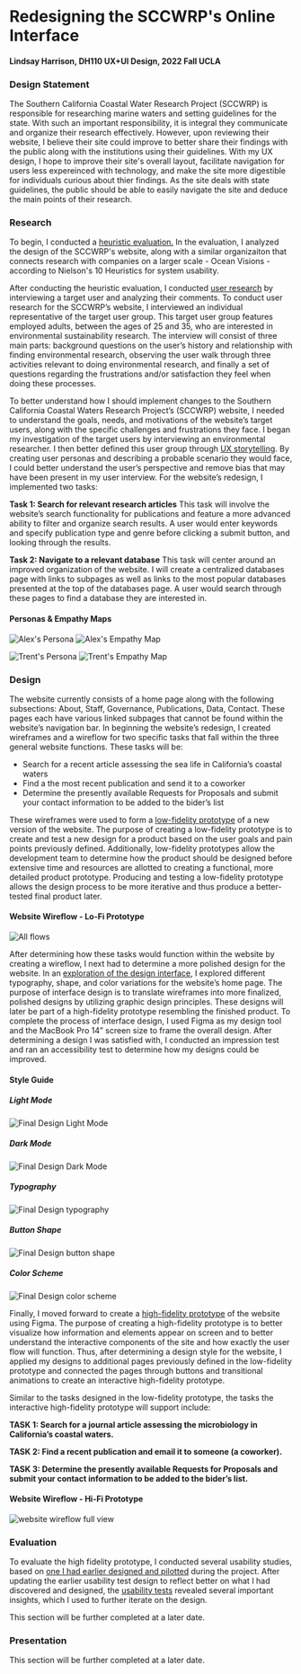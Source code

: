 # Redesigning the SCCWRP's Online Interface

#### Lindsay Harrison, DH110 UX+UI Design, 2022 Fall UCLA

### Design Statement

The Southern California Coastal Water Research Project (SCCWRP) is responsible for researching marine waters and setting guidelines for the state. With such an important responsibility, it is integral they communicate and organize their research effectively. However, upon reviewing their website, I believe their site could improve to better share their findings with the public along with the institutions using their guidelines. With my UX design, I hope to improve their site's overall layout, facilitate navigation for users less expereinced with technology, and make the site more digestible for individuals curious about thier findings. As the site deals with state guidelines, the public should be able to easily navigate the site and deduce the main points of their research.


### Research

To begin, I conducted a [heuristic evaluation.](https://github.com/Lindsay36h/DH110-22F/tree/main/ASSIGNMENT01) In the evaluation, I analyzed the design of the SCCWRP's website, along with a similar organizaiton that connects research with companies on a larger scale - Ocean Visions - according to Nielson's 10 Heuristics for system usability.

After conducting the heuristic evaluation, I conducted [user research](https://github.com/Lindsay36h/DH110-22F/tree/main/ASSIGNMENT03) by interviewing a target user and analyzing their comments. To conduct user research for the SCCWRP’s website, I interviewed an individual representative of the target user group. This target user group features employed adults, between the ages of 25 and 35, who are interested in environmental sustainability research. The interview will consist of three main parts: background questions on the user’s history and relationship with finding environmental research, observing the user walk through three activities relevant to doing environmental research, and finally a set of questions regarding the frustrations and/or satisfaction they feel when doing these processes.


To better understand how I should implement changes to the Southern California Coastal Waters Research Project’s (SCCWRP) website, I needed to understand the goals, needs, and motivations of the website’s target users, along with the specific challenges and frustrations they face. I began my investigation of the target users by interviewing an environmental researcher. I then better defined this user group through [UX storytelling](https://github.com/Lindsay36h/DH110-22F/tree/main/ASSIGNMENT04). By creating user personas and describing a probable scenario they would face, I could better understand the user’s perspective and remove bias that may have been present in my user interview. For the website’s redesign, I implemented two tasks:

**Task 1: Search for relevant research articles**
This task will involve the website’s search functionality for publications and feature a more advanced ability to filter and organize search results. A user would enter keywords and specify publication type and genre before clicking a submit button, and looking through the results.

**Task 2: Navigate to a relevant database**
This task will center around an improved organization of the website. I will create a centralized databases page with links to subpages as well as links to the most popular databases presented at the top of the databases page. A user would search through these pages to find a database they are interested in.


#### Personas & Empathy Maps

![Alex's Persona](Alex_Persona.png)
![Alex's Empathy Map](Alex_Empathy_Map2.png)


![Trent's Persona](Trent_Persona.png)
![Trent's Empathy Map](Trent_Empathy_Map2.png)



### Design

The website currently consists of a home page along with the following subsections: About, Staff, Governance, Publications, Data, Contact. These pages each have various linked subpages that cannot be found within the website’s navigation bar. In beginning the website’s redesign, I created wireframes and a wireflow for two specific tasks that fall within the three general website functions. These tasks will be:

* Search for a recent article assessing the sea life in California’s coastal waters
* Find a the most recent publication and send it to a coworker
* Determine the presently available Requests for Proposals and submit your contact information to be added to the bider’s list

These wireframes were used to form a [low-fidelity prototype](https://github.com/Lindsay36h/DH110-22F/tree/main/ASSIGNMENT05) of a new version of the website. The purpose of creating a low-fidelity prototype is to create and test a new design for a product based on the user goals and pain points previously defined. Additionally, low-fidelity prototypes allow the development team to determine how the product should be designed before extensive time and resources are allotted to creating a functional, more detailed product prototype. Producing and testing a low-fidelity prototype allows the design process to be more iterative and thus produce a better-tested final product later.

#### Website Wireflow - Lo-Fi Prototype

![All flows](DH110_wireflow.png)


After determining how these tasks would function within the website by creating a wireflow, I next had to determine a more polished design for the website. In an [exploration of the design interface](https://github.com/Lindsay36h/DH110-22F/tree/main/ASSIGNMENT06), I explored different typography, shape, and color variations for the website’s home page. The purpose of interface design is to translate wireframes into more finalized, polished designs by utilizing graphic design principles. These designs will later be part of a high-fidelity prototype resembling the finished product. To complete the process of interface design, I used Figma as my design tool and the MacBook Pro 14” screen size to frame the overall design. After determining a design I was satisfied with, I conducted an impression test and ran an accessibility test to determine how my designs could be improved.

#### Style Guide

##### Light Mode
![Final Design Light Mode](SCCWRP_Home.png)

##### Dark Mode
![Final Design Dark Mode](SCCWRP_Home_Dark.png)

##### Typography

![Final Design typography](Final_Typography.png)

##### Button Shape

![Final Design button shape](Final_Shape.png)

##### Color Scheme

![Final Design color scheme](Final_color.png)



Finally, I moved forward to create a [high-fidelity prototype](https://github.com/Lindsay36h/DH110-22F/tree/main/ASSIGNMENT07) of the website using Figma. The purpose of creating a high-fidelity prototype is to better visualize how information and elements appear on screen and to better understand the interactive components of the site and how exactly the user flow will function. Thus, after determining a design style for the website, I applied my designs to additional pages previously defined in the low-fidelity prototype and connected the pages through buttons and transitional animations to create an interactive high-fidelity prototype.

Similar to the tasks designed in the low-fidelity prototype, the tasks the interactive high-fidelity prototype will support include:

**TASK 1: Search for a journal article assessing the microbiology in California’s coastal waters.**

**TASK 2: Find a recent publication and email it to someone (a coworker).**

**TASK 3: Determine the presently available Requests for Proposals and submit your contact information to be added to the bider’s list.**

#### Website Wireflow - Hi-Fi Prototype
![website wireflow full view](webflow.png)


### Evaluation

To evaluate the high fidelity prototype, I conducted several usability studies, based on [one I had earlier designed and pilotted](https://github.com/Lindsay36h/DH110-22F/tree/main/ASSIGNMENT02) during the project. After updating the earlier usability test design to reflect better on what I had discovered and designed, the [usability tests](https://github.com/Lindsay36h/DH110-22F/tree/main/ASSIGNMENT07) revealed several important insights, which I used to further iterate on the design.

This section will be further completed at a later date.



### Presentation

This section will be further completed at a later date.

